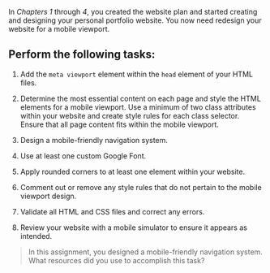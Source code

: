 <!--practice-->
In *Chapters 1* through *4*, you created the website plan and started creating and designing your personal portfolio website. You now need redesign your website for a mobile viewport.  

## Perform the following tasks: 
1. Add the `meta viewport` element within the `head` element of your HTML files.

2. Determine the most essential content on each page and style the HTML elements for a mobile viewport. Use a minimum of two class attributes within your website and create style rules for each class selector. Ensure that all page content fits within the mobile viewport.

3. Design a mobile-friendly navigation system.

4. Use at least one custom Google Font. 

5. Apply rounded corners to at least one element within your website. 

6. Comment out or remove any style rules that do not pertain to the mobile viewport design. 

7. Validate all HTML and CSS files and correct any errors. 

8. Review your website with a mobile simulator to ensure it appears as intended. 

> In this assignment, you designed a mobile-friendly navigation system. What resources did you use to accomplish this task?

<!--
{
    "CopyExercise": {
        "name": "Chapter 4 YT01",
        "copyTarget": "/chapter4/yt01/student/*",
        "pasteTarget": "./"
    }
}
-->
